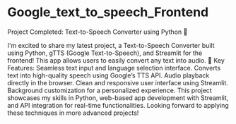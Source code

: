 # Google_text_to_speech_Frontend
 Project Completed: Text-to-Speech Converter using Python 🎤

I'm excited to share my latest project, a Text-to-Speech Converter built using Python, gTTS (Google Text-to-Speech), and Streamlit for the frontend! This app allows users to easily convert any text into audio.
🔑 Key Features:
Seamless text input and language selection interface.
Converts text into high-quality speech using Google’s TTS API.
Audio playback directly in the browser.
Clean and responsive user interface using Streamlit.
Background customization for a personalized experience.
This project showcases my skills in Python, web-based app development with Streamlit, and API integration for real-time functionalities. Looking forward to applying these techniques in more advanced projects!
